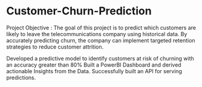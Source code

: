 # Customer-Churn-Prediction
Project Objective : The goal of this project is to predict which customers are likely to leave the telecommunications company using historical data. By accurately predicting churn, the company can implement targeted retention strategies to reduce customer attrition.

Developed a predictive model to identify customers at risk of churning with an accuracy greater than 80%
Built a PowerBI Dashboard and derived actionable Insights from the Data.
Successfully built an API for serving predictions.
